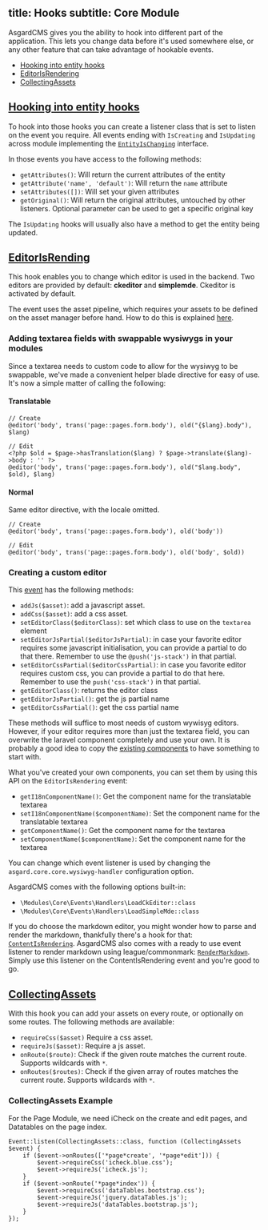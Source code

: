 title: Hooks
subtitle: Core Module
-------

AsgardCMS gives you the ability to hook into different part of the application. This lets you change data before it's used somewhere else, or any other feature that can take advantage of hookable events.

- [Hooking into entity hooks](#hooking-into-entity-hooks)
- [EditorIsRendering](#editor-is-rendering)
- [CollectingAssets](#collecting-assets)

## <a class="anchor" name="hooking-into-entity-hooks" href="#hooking-into-entity-hooks">Hooking into entity hooks</a>

To hook into those hooks you can create a listener class that is set to listen on the event you require. All events ending with `IsCreating` and `IsUpdating` across module implementing the [`EntityIsChanging`](https://github.com/AsgardCms/Platform/blob/2.0/Modules/Core/Contracts/EntityIsChanging.php) interface.

In those events you have access to the following methods:

- `getAttributes()`: Will return the current attributes of the entity
- `getAttribute('name', 'default')`: Will return the `name` attribute
- `setAttributes([])`: Will set your given attributes
- `getOriginal()`: Will return the original attributes, untouched by other listeners. Optional parameter can be used to get a specific original key

The `IsUpdating` hooks will usually also have a method to get the entity being updated.

## <a class="anchor" name="editor-is-rendering" href="#editor-is-rendering">EditorIsRending</a>

This hook enables you to change which editor is used in the backend. Two editors are provided by default: **ckeditor** and **simplemde**. Ckeditor is activated by default.

The event uses the asset pipeline, which requires your assets to be defined on the asset manager before hand. How to do this is explained [here](/docs/v2/core-module/assetmanager).

### Adding textarea fields with swappable wysiwygs in your modules

Since a textarea needs to custom code to allow for the wysiwyg to be swappable, we've made a convenient helper blade directive for easy of use. It's now a simple matter of calling the following:

#### Translatable

``` .language-php
// Create
@editor('body', trans('page::pages.form.body'), old("{$lang}.body"), $lang)

// Edit
<?php $old = $page->hasTranslation($lang) ? $page->translate($lang)->body : '' ?>
@editor('body', trans('page::pages.form.body'), old("$lang.body", $old), $lang)
```

#### Normal

Same editor directive, with the locale omitted.

``` .language-php
// Create
@editor('body', trans('page::pages.form.body'), old('body'))

// Edit
@editor('body', trans('page::pages.form.body'), old('body', $old))
```

### Creating a custom editor

This [event](https://github.com/AsgardCms/Platform/blob/2.0/Modules/Core/Events/EditorIsRendering.php) has the following methods:

- `addJs($asset)`: add a javascript asset.
- `addCss($asset)`: add a css asset.
- `setEditorClass($editorClass)`: set which class to use on the `textarea` element
- `setEditorJsPartial($editorJsPartial)`: in case your favorite editor requires some javascript initialisation, you can provide a partial to do that there. Remember to use the `@push('js-stack')` in that partial.
- `setEditorCssPartial($editorCssPartial)`: in case you favorite editor requires custom css, you can provide a partial to do that here. Remember to use the `push('css-stack')` in that partial.
- `getEditorClass()`: returns the editor class
- `getEditorJsPartial()`: get the js partial name
- `getEditorCssPartial()`: get the css partial name

These methods will suffice to most needs of custom wywisyg editors. However, if your editor requires more than just the textarea field, you can overwrite the laravel component completely and use your own. It is probably a good idea to copy the [existing components](https://github.com/AsgardCms/Platform/tree/2.0/Modules/Core/Resources/views/components) to have something to start with.

What you've created your own components, you can set them by using this API on the `EditorIsRendering` event:

- `getI18nComponentName()`: Get the component name for the translatable textarea
- `setI18nComponentName($componentName)`: Set the component name for the translatable textarea
- `getComponentName()`: Get the component name for the textarea
- `setComponentName($componentName)`: Set the component name for the textarea


You can change which event listener is used by changing the `asgard.core.core.wysiwyg-handler` configuration option.

AsgardCMS comes with the following options built-in:

- `\Modules\Core\Events\Handlers\LoadCkEditor::class`
- `\Modules\Core\Events\Handlers\LoadSimpleMde::class`

If you do choose the markdown editor, you might wonder how to parse and render the markdown, thankfully there's a hook for that: [`ContentIsRendering`](/docs/v2/page-module/page-hooks#content-is-rendering). AsgardCMS also comes with a ready to use event listener to render markdown using league/commonmark: [`RenderMarkdown`](https://github.com/AsgardCms/Platform/blob/2.0/Modules/Core/Events/Handlers/RenderMarkdown.php). Simply use this listener on the ContentIsRendering event and you're good to go.

## <a class="anchor" name="collecting-assets" href="#collecting-assets">CollectingAssets</a>

With this hook you can add your assets on every route, or optionally on some routes. The following methods are available:

- `requireCss($asset)` Require a css asset.
- `requireJs($asset)`: Require a js asset.
- `onRoute($route)`: Check if the given route matches the current route. Supports wildcards with `*`.
- `onRoutes($routes)`: Check if the given array of routes matches the current route. Supports wildcards with `*`.

### CollectingAssets Example

For the Page Module, we need iCheck on the create and edit pages, and Datatables on the page index.

```.language-php
Event::listen(CollectingAssets::class, function (CollectingAssets $event) {
    if ($event->onRoutes(['*page*create', '*page*edit'])) {
        $event->requireCss('icheck.blue.css');
        $event->requireJs('icheck.js');
    }
    if ($event->onRoute('*page*index')) {
        $event->requireCss('dataTables.bootstrap.css');
        $event->requireJs('jquery.dataTables.js');
        $event->requireJs('dataTables.bootstrap.js');
    }
});
```


